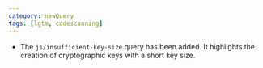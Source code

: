 ```yaml
---
category: newQuery
tags: [lgtm, codescanning]
---
```

* The `js/insufficient-key-size` query has been added. It highlights the creation of cryptographic keys with a short key size.
